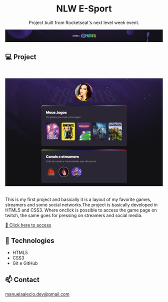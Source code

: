 
<h1 align="center">NLW E-Sport</h1>

<p align="center">Project built from Rocketseat's next level week event.</p>

<img src="https://raw.githubusercontent.com/ManuelaAlecio/nlw/master/assets/banner.png">

## 💻 Project
<br>

![preview](./.github/preview.png)

<br>
This is my first project and basically it is a layout of my favorite games, streamers and some social networks.The project is basically developed in HTML5 and CSS3. Where onclick is possible to access the game page on twitch, the same goes for pressing on streamers and social media.

[🔗 Click here to access](https://manuelaalecio.github.io/nlw-esports-explore/)

## 🔨 Technologies

- HTML5
- CSS3
- Git e GitHub

## 📫 Contact

manuelaalecio.dev@gmail.com